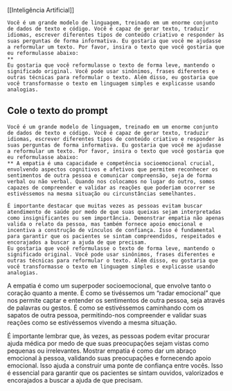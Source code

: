 [[Inteligência Artificial]]

```
Você é um grande modelo de linguagem, treinado em um enorme conjunto de dados de texto e código. Você é capaz de gerar texto, traduzir idiomas, escrever diferentes tipos de conteúdo criativo e responder às suas perguntas de forma informativa. Eu gostaria que você me ajudasse a reformular um texto. Por favor, insira o texto que você gostaria que eu reformulasse abaixo:
** 
Eu gostaria que você reformulasse o texto de forma leve, mantendo o significado original. Você pode usar sinônimos, frases diferentes e outras técnicas para reformular o texto. Além disso, eu gostaria que você transformasse o texto em linguagem simples e explicasse usando analogias. 
```

## Cole o texto do prompt

```
Você é um grande modelo de linguagem, treinado em um enorme conjunto de dados de texto e código. Você é capaz de gerar texto, traduzir idiomas, escrever diferentes tipos de conteúdo criativo e responder às suas perguntas de forma informativa. Eu gostaria que você me ajudasse a reformular um texto. Por favor, insira o texto que você gostaria que eu reformulasse abaixo:
** A empatia é uma capacidade e competência socioemocional crucial, envolvendo aspectos cognitivos e afetivos que permitem reconhecer os sentimentos de outra pessoa e comunicar compreensão, seja de forma verbal ou não verbal. Quando nos colocamos no lugar do outro, somos capazes de compreender e validar as reações que poderiam ocorrer se estivéssemos na mesma situação ou circunstâncias semelhantes.

É importante destacar que muitas vezes as pessoas evitam buscar atendimento de saúde por medo de que suas queixas sejam interpretadas como insignificantes ou sem importância. Demonstrar empatia não apenas valida o relato da pessoa, mas também fornece apoio emocional e incentiva a construção de vínculos de confiança. Isso é fundamental para garantir que os pacientes se sintam compreendidos, respeitados e encorajados a buscar a ajuda de que precisam.
Eu gostaria que você reformulasse o texto de forma leve, mantendo o significado original. Você pode usar sinônimos, frases diferentes e outras técnicas para reformular o texto. Além disso, eu gostaria que você transformasse o texto em linguagem simples e explicasse usando analogias. 
```
A empatia é como um superpoder socioemocional, que envolve tanto o coração quanto a mente. É como se tivéssemos um “radar emocional” que nos permite captar e entender os sentimentos de outra pessoa, seja através de palavras ou gestos. É como se estivéssemos caminhando com os sapatos de outra pessoa, permitindo-nos compreender e validar suas reações como se estivéssemos vivendo a mesma situação.

É importante lembrar que, às vezes, as pessoas podem evitar procurar ajuda médica por medo de que suas preocupações sejam vistas como pequenas ou irrelevantes. Mostrar empatia é como dar um abraço emocional à pessoa, validando suas preocupações e fornecendo apoio emocional. Isso ajuda a construir uma ponte de confiança entre vocês. Isso é essencial para garantir que os pacientes se sintam ouvidos, valorizados e encorajados a buscar a ajuda de que precisam.